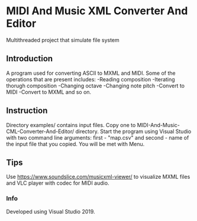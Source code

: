 # MIDI And Music XML Converter And Editor
 Multithreaded project that simulate file system

## Introduction
 A program used for converting ASCII to MXML and MIDI. Some of the operations that are present includes:
    -Reading composition
    -Iterating thorugh composition
    -Changing octave
    -Changing note pitch
    -Convert to MIDI
    -Convert to MXML
and so on.

## Instruction
 Directory examples/ contains input files. Copy one to MIDI-And-Music-CML-Converter-And-Editor/ directory. Start the program using Visual Studio with two command line arguments: first - "map.csv" and second - name of the input file that you copied. You will be met with Menu.
 
## Tips
 Use https://www.soundslice.com/musicxml-viewer/ to visualize MXML files and VLC player with codec for MIDI audio.

### Info
 Developed using Visual Studio 2019.
